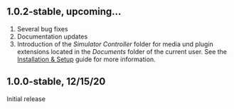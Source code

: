 ## 1.0.2-stable, upcoming...

  1. Several bug fixes
  2. Documentation updates
  3. Introduction of the *Simulator Controller* folder for media und plugin extensions located in the *Documents* folder of the current user. See the [Installation & Setup](https://github.com/SeriousOldMan/Simulator-Controller/wiki/Installation-&-Setup#using-your-own-pictures-videos-and-sounds-for-all-the-splash-screens) guide for more information.

## 1.0.0-stable, 12/15/20

Initial release